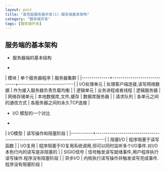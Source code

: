 ```yaml
---
layout: post
title: "高性能服务器开发(1)-服务端基本架构"
category: "服务端开发"
tags: [服务端开发]
---
```


## 服务端的基本架构 ##

- 服务器端的基本结构

-

| 模块         | 单个服务器程序              | 服务器集群                 |
|--------------+-----------------------------+----------------------------|
| I/O处理单元  | 处理客户端连接,读写网络数据 | 作为接入服务器负责负载均衡 |
| 逻辑单元     | 业务进程或者线程            | 逻辑服务器                 |
| 网络存储单元 | 本地数据库,文件,缓存        | 数据库服务器               |
| 请求队列     | 各单元之间的通信方式        | 各服务器之间的永久TCP连接  |



- I/O 模型的一个对比

-

| I/O模型   | 读写操作和阻塞阶段                                                               |
|-----------+----------------------------------------------------------------------------------|
| 阻塞I/O   | 程序阻塞于读写函数                                                               |
| I/O复用   | 程序阻塞于IO复用系统调用,但可以同时监听多个I/O事件.对I/O本色行内的读写是非阻塞的 |
| SIGIO信号 | 信号触发读写就绪事件,用户程序执行读写操作.程序没有阻塞阶段                       |
| 异步I/O   | 内核执行读写操作并触发读写完成事件.程序没有阻塞阶段                              |






